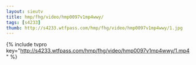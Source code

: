```yaml
--- 
layout: sieutv
title: hmp/fhg/video/hmp0097v1mp4wwy/
tags: [s4233]
thumb: http://s4233.wtfpass.com/hmp/fhg/video/hmp0097v1mp4wwy/1.jpg
---
```

{% include tvpro key="http://s4233.wtfpass.com/hmp/fhg/video/hmp0097v1mp4wwy/1.mp4" %} 
